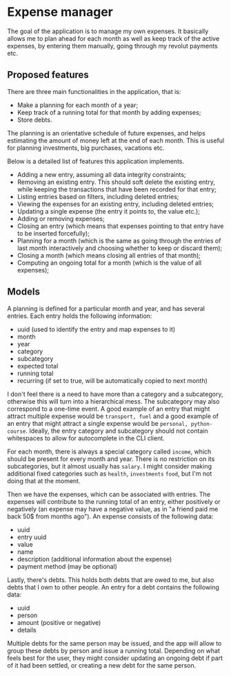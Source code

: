 # Expense manager

The goal of the application is to manage my own expenses. It basically allows me to plan ahead for each month as well as keep track of the active expenses, by entering them manually, going through my revolut payments etc.

Proposed features
-----------------

There are three main functionalities in the application, that is:

- Make a planning for each month of a year;
- Keep track of a running total for that month by adding expenses;
- Store debts.

The planning is an orientative schedule of future expenses, and helps estimating the amount of money left at the end of each month. This is useful for planning investments, big purchases, vacations etc.

Below is a detailed list of features this application implements.

- Adding a new entry, assuming all data integrity constraints;
- Removing an existing entry. This should soft delete the existing entry, while keeping the transactions that have been recorded for that entry;
- Listing entries based on filters, including deleted entries;
- Viewing the expenses for an existing entry, including deleted entries;
- Updating a single expense (the entry it points to, the value etc.);
- Adding or removing expenses;
- Closing an entry (which means that expenses pointing to that entry have to be inserted forcefully);
- Planning for a month (which is the same as going through the entries of last month interactively and choosing whether to keep or discard them);
- Closing a month (which means closing all entries of that month);
- Computing an ongoing total for a month (which is the value of all expenses);

Models
------

A planning is defined for a particular month and year, and has several entries. Each entry holds the following information:

- uuid (used to identify the entry and map expenses to it)
- month
- year
- category
- subcategory
- expected total
- running total
- recurring (if set to true, will be automatically copied to next month)

I don't feel there is a need to have more than a category and a subcategory, otherwise this will turn into a hierarchical mess. The subcategory may also correspond to a one-time event. A good example of an entry that might attract multiple expense would be `transport, fuel` and a good example of an entry that might attract a single expense would be `personal, python-course`. Ideally, the entry category and subcategory should not contain whitespaces to allow for autocomplete in the CLI client.

For each month, there is always a special category called `income`, which should be present for every month and year. There is no restriction on its subcategories, but it almost usually has `salary`. I might consider making additional fixed categories such as `health`, `investments` `food`, but I'm not doing that at the moment.
 
Then we have the expenses, which can be associated with entries. The expenses will contribute to the running total of an entry, either positively or negatively (an expense may have a negative value, as in "a friend paid me back 50$ from months ago"). An expense consists of the following data:

- uuid
- entry uuid
- value
- name
- description (additional information about the expense)
- payment method (may be optional)

Lastly, there's debts. This holds both debts that are owed to me, but also debts that I own to other people. An entry for a debt contains the following data:

- uuid
- person
- amount (positive or negative)
- details

Multiple debts for the same person may be issued, and the app will allow to group these debts by person and issue a running total. Depending on what feels best for the user, they might consider updating an ongoing debt if part of it had been settled, or creating a new debt for the same person.